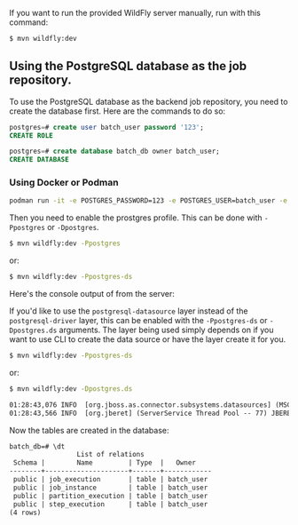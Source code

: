 If you want to run the provided WildFly server manually, run with this command:

```bash
$ mvn wildfly:dev
```

## Using the PostgreSQL database as the job repository.

To use the PostgreSQL database as the backend job repository, you need to create the database first. Here are the commands to do so:

```sql
postgres=# create user batch_user password '123';
CREATE ROLE
```

```sql
postgres=# create database batch_db owner batch_user;
CREATE DATABASE
```

### Using Docker or Podman
```bash
podman run -it -e POSTGRES_PASSWORD=123 -e POSTGRES_USER=batch_user -e POSTGRES_DB=batch_db -p 5432:5432 postgres
```

Then you need to enable the prostgres profile. This can be done with `-Ppostgres` or `-Dpostgres`.

```bash
$ mvn wildfly:dev -Ppostgres
```

or:

```bash
$ mvn wildfly:dev -Ppostgres-ds
```

Here's the console output of from the server:

If you'd like to use the `postgresql-datasource` layer instead of the `postgresql-driver` layer, this can be enabled with
the `-Ppostgres-ds` or `-Dpostgres.ds` arguments. The layer being used simply depends on if you want to use CLI to
create the data source or have the layer create it for you.

```bash
$ mvn wildfly:dev -Ppostgres-ds
```

or:

```bash
$ mvn wildfly:dev -Dpostgres.ds
```

```txt
01:28:43,076 INFO  [org.jboss.as.connector.subsystems.datasources] (MSC service thread 1-8) WFLYJCA0001: Bound data source [java:jboss/jsr352/batch_db]
01:28:43,566 INFO  [org.jberet] (ServerService Thread Pool -- 77) JBERET000021: About to initialize batch job repository with ddl-file: sql/jberet-postgresql.ddl for database PostgreSQL
```

Now the tables are created in the database:

```txt
batch_db=# \dt
                 List of relations
 Schema |        Name         | Type  |   Owner
--------+---------------------+-------+------------
 public | job_execution       | table | batch_user
 public | job_instance        | table | batch_user
 public | partition_execution | table | batch_user
 public | step_execution      | table | batch_user
(4 rows)
```